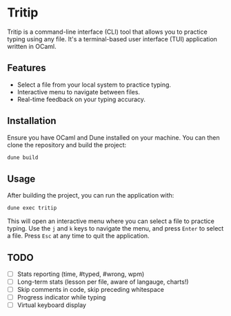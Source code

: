 # Tritip

Tritip is a command-line interface (CLI) tool that allows you to practice typing using any file. It's a terminal-based user interface (TUI) application written in OCaml.

## Features

- Select a file from your local system to practice typing.
- Interactive menu to navigate between files.
- Real-time feedback on your typing accuracy.

## Installation

Ensure you have OCaml and Dune installed on your machine. You can then clone the repository and build the project:

```sh
dune build
```

## Usage

After building the project, you can run the application with:

```sh
dune exec tritip
```

This will open an interactive menu where you can select a file to practice typing. Use the `j` and `k` keys to navigate the menu, and press `Enter` to select a file. Press `Esc` at any time to quit the application.

## TODO

- [ ] Stats reporting (time, #typed, #wrong, wpm)
- [ ] Long-term stats (lesson per file, aware of langauge, charts!)
- [ ] Skip comments in code, skip preceding whitespace
- [ ] Progress indicator while typing
- [ ] Virtual keyboard display
